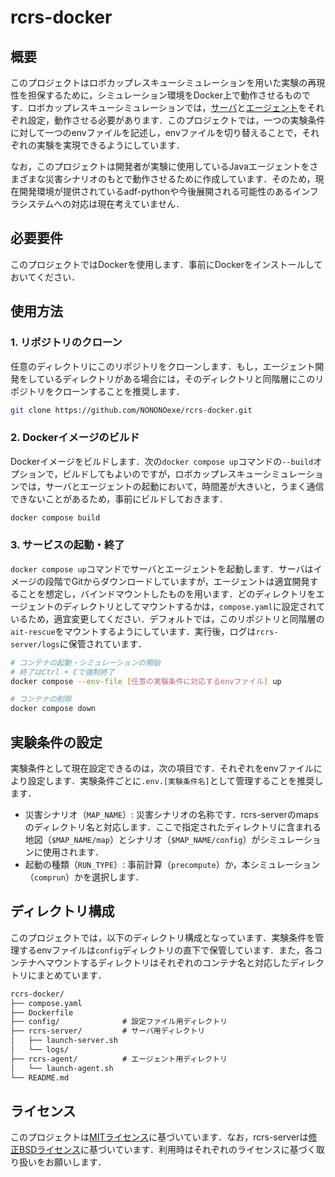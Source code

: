 # rcrs-docker

## 概要

このプロジェクトはロボカップレスキューシミュレーションを用いた実験の再現性を担保するために，シミュレーション環境をDocker上で動作させるものです．ロボカップレスキューシミュレーションでは，[サーバ](https://github.com/roborescue/rcrs-server)と[エージェント](https://github.com/roborescue/adf-sample-agent-java)をそれぞれ設定，動作させる必要があります．このプロジェクトでは，一つの実験条件に対して一つのenvファイルを記述し，envファイルを切り替えることで，それぞれの実験を実現できるようにしています．

なお，このプロジェクトは開発者が実験に使用しているJavaエージェントをさまざまな災害シナリオのもとで動作させるために作成しています．そのため，現在開発環境が提供されているadf-pythonや今後展開される可能性のあるインフラシステムへの対応は現在考えていません．

## 必要要件

このプロジェクトではDockerを使用します．事前にDockerをインストールしておいてください．

## 使用方法

### 1. リポジトリのクローン

任意のディレクトリにこのリポジトリをクローンします．もし，エージェント開発をしているディレクトリがある場合には，そのディレクトリと同階層にこのリポジトリをクローンすることを推奨します．

```sh
git clone https://github.com/NONONOexe/rcrs-docker.git
```

### 2. Dockerイメージのビルド

Dockerイメージをビルドします．次の`docker compose up`コマンドの`--build`オプションで，ビルドしてもよいのですが，ロボカップレスキューシミュレーションでは，サーバとエージェントの起動において，時間差が大きいと，うまく通信できないことがあるため，事前にビルドしておきます．

```sh
docker compose build
```

### 3. サービスの起動・終了

`docker compose up`コマンドでサーバとエージェントを起動します．サーバはイメージの段階でGitからダウンロードしていますが，エージェントは適宜開発することを想定し，バインドマウントしたものを用います．どのディレクトリをエージェントのディレクトリとしてマウントするかは，`compose.yaml`に設定されているため，適宜変更してください．デフォルトでは，このリポジトリと同階層の`ait-rescue`をマウントするようにしています．実行後，ログは`rcrs-server/logs`に保管されています．

```sh
# コンテナの起動・シミュレーションの開始
# 終了はCtrl + Cで強制終了
docker compose --env-file [任意の実験条件に対応するenvファイル] up

# コンテナの削除
docker compose down
```

## 実験条件の設定

実験条件として現在設定できるのは，次の項目です．それぞれをenvファイルにより設定します．実験条件ごとに`.env.[実験条件名]`として管理することを推奨します．

- 災害シナリオ（`MAP_NAME`）: 災害シナリオの名称です．rcrs-serverのmapsのディレクトリ名と対応します．ここで指定されたディレクトリに含まれる地図（`$MAP_NAME/map`）とシナリオ（`$MAP_NAME/config`）がシミュレーションに使用されます．
- 起動の種類（`RUN_TYPE`）: 事前計算（`precompute`）か，本シミュレーション（`comprun`）かを選択します．

## ディレクトリ構成

このプロジェクトでは，以下のディレクトリ構成となっています．実験条件を管理するenvファイルは`config`ディレクトリの直下で保管しています．また，各コンテナへマウントするディレクトリはそれぞれのコンテナ名と対応したディレクトリにまとめています．

```txt
rcrs-docker/
├── compose.yaml
├── Dockerfile
├── config/              # 設定ファイル用ディレクトリ
├── rcrs-server/         # サーバ用ディレクトリ
│   ├── launch-server.sh
│   └── logs/
├── rcrs-agent/          # エージェント用ディレクトリ
│   └── launch-agent.sh
└── README.md
```

## ライセンス

このプロジェクトは[MITライセンス](LICENSE)に基づいています．なお，rcrs-serverは[修正BSDライセンス](https://github.com/roborescue/rcrs-server/blob/master/LICENSE)に基づいています．利用時はそれぞれのライセンスに基づく取り扱いをお願いします．
